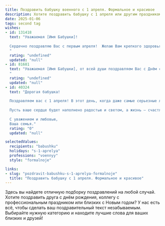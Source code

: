 ```yaml
---
title: Поздравить бабушку военного с 1 апреля. Формальное и красивое
description: Хотите поздравить бабушку с 1 апреля или другим праздником? Наш ИИ создаст незабываемое поздравление, а вы обязательно выделитесь среди других.  
date: 2025-01-06
tags: second tag
wishes:
- id: 131418
  text: "Уважаемая [Имя Бабушки]!
  
  Сердечно поздравляю Вас с первым апреля!  Желаю Вам крепкого здоровья, бодрости духа и мирного неба над головой. Пусть этот день будет наполнен радостью, теплом и приятными моментами.  Ваш многолетний и безупречный воинский труд вызывает глубокое уважение и восхищение.  Низкий поклон за Ваш вклад в обеспечение безопасности нашей Родины!
  "
  rating: "undefined"
  updated: "null"
- id: 81681
  text: "Уважаемая [Имя Бабушки], от всей души поздравляем Вас с Днём смеха! Желаем Вам, чтобы жизнь была наполнена радостью, юмором и приятными неожиданностями, как в этот праздничный день. Крепкого Вам здоровья, бодрости духа и успехов во всех начинаниях!
  "
  rating: "undefined"
  updated: "null"
- id: 40324
  text: "Дорогая бабушка!
  
  Поздравляем вас с 1 апреля! В этот день, когда даже самые серьезные люди разгулялись в шутках и веселье, мы хотим выразить вам свою безмерную любовь и благодарность. Ваше мужество, стойкость и преданность службе всегда вдохновляли нас.
  
  Пусть ваше сердце будет наполнено радостью и светом, а жизнь – счастливыми мгновениями. Желаем вам здоровья, благополучия и чтобы впереди были только светлые перспективы.
  
  С уважением и любовью,
  Ваша семья."
  rating: "0"
  updated: "null"

selectedValues:
  recipients: "babushku"
  holidays: "s-1-aprelya"
  professions: "voennyy"
  style: "formalnoje"

links:
- slug: "pozdravit-babushku-s-1-aprelya-formalnoje"
  title: "Поздравить бабушку с 1 апреля. Формальное и красивое"
---
```


Здесь вы найдете отличную подборку поздравлений на любой случай. 
Хотите поздравить друга с днём рождения, коллегу с профессиональным праздником или близких с Новым годом? У нас есть всё, чтобы сделать ваш поздравительный текст незабываемым. Выбирайте нужную категорию и находите лучшие слова для ваших близких и друзей!
